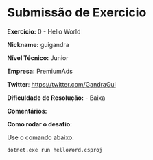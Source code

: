 # Submissão de Exercicio

**Exercicio:** 0 - Hello World

**Nickname:** guigandra

**Nível Técnico:** Junior

**Empresa:** PremiumAds

**Twitter**: https://twitter.com/GandraGui

**Dificuldade de Resolução:** - Baixa

**Comentários:**

**Como rodar o desafio**: 

Use o comando abaixo: 
```bash
dotnet.exe run helloWord.csproj
```